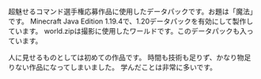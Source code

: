 超魅せるコマンド選手権応募作品に使用したデータパックです。お題は「魔法」です。
Minecraft Java Edition 1.19.4で、1.20データパックを有効にして製作しています。
world.zipは撮影に使用したワールドです。このデータパックも入っています。

人に見せるものとしては初めての作品です。
時間も技術も足りず、かなり物足りない作品になってしまいました。
学んだことは非常に多いです。